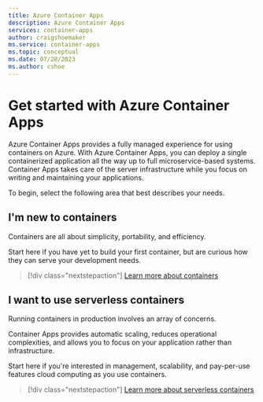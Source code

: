 ```yaml
---
title: Azure Container Apps
description: Azure Container Apps
services: container-apps
author: craigshoemaker
ms.service: container-apps
ms.topic: conceptual
ms.date: 07/28/2023
ms.author: cshoe
---
```


# Get started with Azure Container Apps

Azure Container Apps provides a fully managed experience for using containers on Azure. With Azure Container Apps, you can deploy a single containerized application all the way up to full microservice-based systems. Container Apps takes care of the server infrastructure while you focus on writing and maintaining your applications.

To begin, select the following area that best describes your needs.

## I'm new to containers

Containers are all about simplicity, portability, and efficiency.

Start here if you have yet to build your first container, but are curious how they can serve your development needs.

> [!div class="nextstepaction"]
> [Learn more about containers](start-containers.md)

## I want to use serverless containers

Running containers in production involves an array of concerns.

Container Apps provides automatic scaling, reduces operational complexities, and allows you to focus on your application rather than infrastructure.

Start here if you're interested in management, scalability, and pay-per-use features cloud computing as you use containers.

> [!div class="nextstepaction"]
> [Learn more about serverless containers](start-serverless-containers.md)
